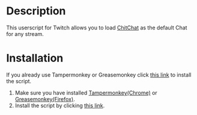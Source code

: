 # Description
This userscript for Twitch allows you to load [ChitChat](https://chitchat.ma.pe/) as the default Chat for any stream.
# Installation
If you already use Tampermonkey or Greasemonkey click [this link](https://github.com/MarcGamesons/twitch-userscript-use-chitchat/raw/master/src/update/use-chitchat.user.js) to install the script.
1. Make sure you have installed [Tampermonkey(Chrome)](https://chrome.google.com/webstore/detail/tampermonkey/dhdgffkkebhmkfjojejmpbldmpobfkfo?hl=en) or [Greasemonkey(Firefox)](https://addons.mozilla.org/en-US/firefox/addon/greasemonkey/).
2. Install the script by clicking [this link](https://github.com/MarcGamesons/twitch-userscript-use-chitchat/raw/master/src/update/use-chitchat.user.js).
